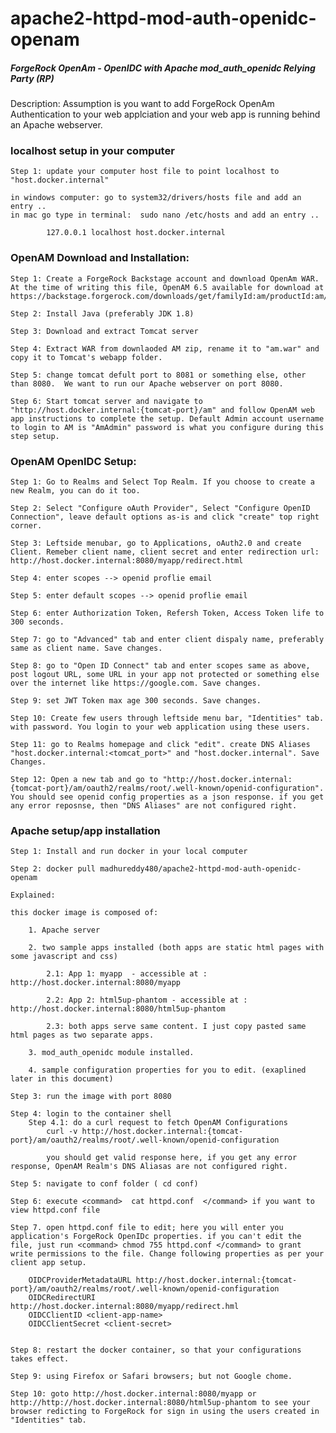 # apache2-httpd-mod-auth-openidc-openam

##### ForgeRock OpenAm - OpenIDC with Apache mod_auth_openidc Relying Party (RP)

Description: Assumption is you want to add ForgeRock OpenAm Authentication to your web applciation and your web app is running behind an Apache webserver.


### localhost setup in your computer

    Step 1: update your computer host file to point localhost to "host.docker.internal"

    in windows computer: go to system32/drivers/hosts file and add an entry ..
    in mac go type in terminal:  sudo nano /etc/hosts and add an entry .. 

            127.0.0.1 localhost host.docker.internal

### OpenAM Download and Installation:

    Step 1: Create a ForgeRock Backstage account and download OpenAm WAR. At the time of writing this file, OpenAM 6.5 available for download at  
    https://backstage.forgerock.com/downloads/get/familyId:am/productId:am/minorVersion:6.5/version:6.5.4/releaseType:full/distribution:war
    
    Step 2: Install Java (preferably JDK 1.8)
    
    Step 3: Download and extract Tomcat server 
    
    Step 4: Extract WAR from downlaoded AM zip, rename it to "am.war" and copy it to Tomcat's webapp folder.
    
    Step 5: change tomcat defult port to 8081 or something else, other than 8080.  We want to run our Apache webserver on port 8080.
    
    Step 6: Start tomcat server and navigate to "http://host.docker.internal:{tomcat-port}/am" and follow OpenAM web app instructions to complete the setup. Default Admin account username to login to AM is "AmAdmin" password is what you configure during this step setup.
    
    
### OpenAM OpenIDC Setup: 

    Step 1: Go to Realms and Select Top Realm. If you choose to create a new Realm, you can do it too.
    
    Step 2: Select "Configure oAuth Provider", Select "Configure OpenID Connection", leave default options as-is and click "create" top right corner.
    
    Step 3: Leftside menubar, go to Applications, oAuth2.0 and create Client. Remeber client name, client secret and enter redirection url:     http://host.docker.internal:8080/myapp/redirect.html
    
    Step 4: enter scopes --> openid proflie email
    
    Step 5: enter default scopes --> openid proflie email
    
    Step 6: enter Authorization Token, Refersh Token, Access Token life to 300 seconds.
    
    Step 7: go to "Advanced" tab and enter client dispaly name, preferably same as client name. Save changes.
    
    Step 8: go to "Open ID Connect" tab and enter scopes same as above, post logout URL, some URL in your app not protected or something else over the internet like https://google.com. Save changes.
    
    Step 9: set JWT Token max age 300 seconds. Save changes.
    
    Step 10: Create few users through leftside menu bar, "Identities" tab.  with password. You login to your web application using these users.
    
    Step 11: go to Realms homepage and click "edit". create DNS Aliases "host.docker.internal:<tomcat_port>" and "host.docker.internal". Save Changes.
    
    Step 12: Open a new tab and go to "http://host.docker.internal:{tomcat-port}/am/oauth2/realms/root/.well-known/openid-configuration". You should see openid config properties as a json response. if you get any error reposnse, then "DNS Aliases" are not configured right.


### Apache setup/app installation

    Step 1: Install and run docker in your local computer

    Step 2: docker pull madhureddy480/apache2-httpd-mod-auth-openidc-openam

    Explained: 

    this docker image is composed of:

        1. Apache server
    
        2. two sample apps installed (both apps are static html pages with some javascript and css)
    
            2.1: App 1: myapp  - accessible at : http://host.docker.internal:8080/myapp
    
            2.2: App 2: html5up-phantom - accessible at : http://host.docker.internal:8080/html5up-phantom
    
            2.3: both apps serve same content. I just copy pasted same html pages as two separate apps.
    
        3. mod_auth_openidc module installed.
    
        4. sample configuration properties for you to edit. (exaplined later in this document)
    
    Step 3: run the image with port 8080

    Step 4: login to the container shell 
        Step 4.1: do a curl request to fetch OpenAM Configurations
            curl -v http://host.docker.internal:{tomcat-port}/am/oauth2/realms/root/.well-known/openid-configuration
            
            you should get valid response here, if you get any error response, OpenAM Realm's DNS Aliasas are not configured right.

    Step 5: navigate to conf folder ( cd conf)

    Step 6: execute <command>  cat httpd.conf  </command> if you want to view httpd.conf file 

    Step 7. open httpd.conf file to edit; here you will enter you application's ForgeRock OpenIDc properties. if you can't edit the file, just run <command> chmod 755 httpd.conf </command> to grant write permissions to the file. Change following properties as per your client app setup.
        
        OIDCProviderMetadataURL http://host.docker.internal:{tomcat-port}/am/oauth2/realms/root/.well-known/openid-configuration
        OIDCRedirectURI http://host.docker.internal:8080/myapp/redirect.hml
        OIDCClientID <client-app-name>
        OIDCClientSecret <client-secret>
    

    Step 8: restart the docker container, so that your configurations takes effect.
    
    Step 9: using Firefox or Safari browsers; but not Google chome.

    Step 10: goto http://host.docker.internal:8080/myapp or http://http://host.docker.internal:8080/html5up-phantom to see your browser redicting to ForgeRock for sign in using the users created in "Identities" tab.
